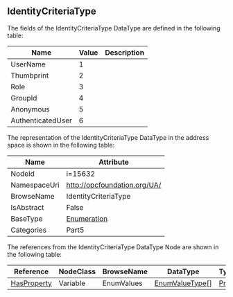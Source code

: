 <!-- datatype -->
## IdentityCriteriaType
  
<!-- end of description -->
The fields of the IdentityCriteriaType DataType are defined in the following table:  

|Name|Value| Description|
|---|---|---|
|UserName|1||
|Thumbprint|2||
|Role|3||
|GroupId|4||
|Anonymous|5||
|AuthenticatedUser|6||

The representation of the IdentityCriteriaType DataType in the address space is shown in the following table:  

|Name|Attribute|
|---|---|
|NodeId|i=15632|
|NamespaceUri|http://opcfoundation.org/UA/|
|BrowseName|IdentityCriteriaType|
|IsAbstract|False|
|BaseType|[Enumeration](../../../Part3/DataTypes/Enumeration/readme.md)|
|Categories|Part5|

The references from the IdentityCriteriaType DataType Node are shown in the following table:  

|Reference|NodeClass|BrowseName|DataType|TypeDefinition|ModellingRule|
|---|---|---|---|---|---|
|[HasProperty](../../../Part3/ReferenceTypes/HasProperty/readme.md)|Variable|EnumValues|[EnumValueType](../../../Part3/DataTypes/EnumValueType/readme.md)[]|[PropertyType](../../Part5/VariableTypes/PropertyType/readme.md)|[Mandatory](../../Objects/Mandatory/readme.md)|

